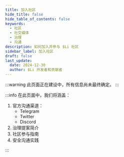 ```yaml
---
title: 加入社区
hide_title: false
hide_table_of_contents: false
keywords:
  - 社区
  - 社交媒体
  - 治理
  - 沟通
description: 如何加入并参与 $Li 社区
sidebar_label: 加入社区
draft: false
last_update:
  date: 2024-12-30
  author: $Li 开发者和贡献者
---
```


:::warning
此页面正在建设中，所有信息尚未最终确定。
:::

:::info
在此页面中，我们将涵盖：

1. 官方沟通渠道：
   - Telegram
   - Twitter
   - Discord
2. 治理提案简介
3. 社区参与指南
4. 安全沟通实践

:::
